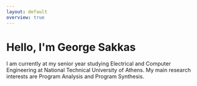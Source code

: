 ```yaml
---
layout: default
overview: true
---
```


# Hello, I'm George Sakkas

I am currently at my senior year studying Electrical and Computer Engineering at National Technical University of Athens. My main research interests are Program Analysis and Program Synthesis.


